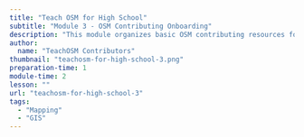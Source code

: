 ```yaml
---
title: "Teach OSM for High School"
subtitle: "Module 3 - OSM Contributing Onboarding"
description: "This module organizes basic OSM contributing resources for teachers to introduce to students to initialize the concept of students making contributions to the OSM project. In this module, students will be fully prepared to contribute to the OSM project.  Students will familiarize themselves with these mapping-ready resources and answer open-ended questions on important points of the three resources."
author:
  name: "TeachOSM Contributors"
thumbnail: "teachosm-for-high-school-3.png"
preparation-time: 1
module-time: 2
lesson: ""
url: "teachosm-for-high-school-3"
tags:
  - "Mapping"
  - "GIS"
---
```

